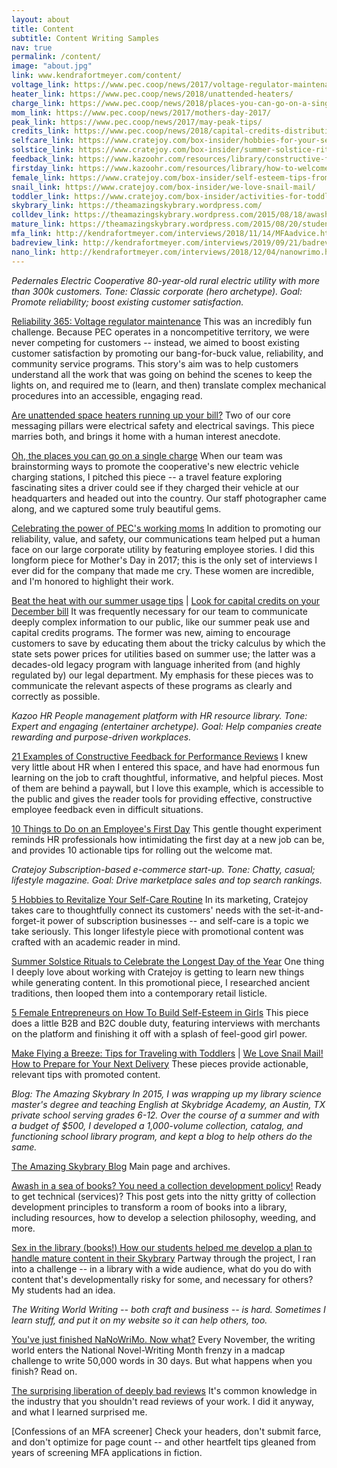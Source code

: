 ```yaml
---
layout: about
title: Content
subtitle: Content Writing Samples
nav: true
permalink: /content/
image: "about.jpg"
link: www.kendrafortmeyer.com/content/
voltage_link: https://www.pec.coop/news/2017/voltage-regulator-maintenance/
heater_link: https://www.pec.coop/news/2018/unattended-heaters/
charge_link: https://www.pec.coop/news/2018/places-you-can-go-on-a-single-charge/
mom_link: https://www.pec.coop/news/2017/mothers-day-2017/
peak_link: https://www.pec.coop/news/2017/may-peak-tips/
credits_link: https://www.pec.coop/news/2018/capital-credits-distribution/
selfcare_link: https://www.cratejoy.com/box-insider/hobbies-for-your-self-care-routine/
solstice_link: https://www.cratejoy.com/box-insider/summer-solstice-rituals/
feedback_link: https://www.kazoohr.com/resources/library/constructive-feedback-examples
firstday_link: https://www.kazoohr.com/resources/library/how-to-welcome-a-new-employee
female_link: https://www.cratejoy.com/box-insider/self-esteem-tips-from-female-entrepreneurs/
snail_link: https://www.cratejoy.com/box-insider/we-love-snail-mail/
toddler_link: https://www.cratejoy.com/box-insider/activities-for-toddlers-on-airplanes/
skybrary_link: https://theamazingskybrary.wordpress.com/
colldev_link: https://theamazingskybrary.wordpress.com/2015/08/18/awash-in-a-sea-of-books-you-need-a-collection-development-policy/
mature_link: https://theamazingskybrary.wordpress.com/2015/08/20/students-save-the-day-mature-content-and-the-dual-audience-library/
mfa_link: http://kendrafortmeyer.com/interviews/2018/11/14/MFAadvice.html
badreview_link: http://kendrafortmeyer.com/interviews/2019/09/21/badreviews.html
nano_link: http://kendrafortmeyer.com/interviews/2018/12/04/nanowrimo.html
---
```


*Pedernales Electric Cooperative*
_80-year-old rural electric utility with more than 300k customers. Tone: Classic corporate (hero archetype). Goal: Promote reliability; boost existing customer satisfaction._

[Reliability 365: Voltage regulator maintenance]({{page.voltage_link}})
This was an incredibly fun challenge. Because PEC operates in a noncompetitive territory, we were never competing for customers -- instead, we aimed to boost existing customer satisfaction by promoting our bang-for-buck value, reliability, and community service programs. This story's aim was to help customers understand all the work that was going on behind the scenes to keep the lights on, and required me to (learn, and then) translate complex mechanical procedures into an accessible, engaging read.

[Are unattended space heaters running up your bill?]({{page.heater_link}})
Two of our core messaging pillars were electrical safety and electrical savings. This piece marries both, and brings it home with a human interest anecdote.

[Oh, the places you can go on a single charge]({{page.charge_link}})
When our team was brainstorming ways to promote the cooperative's new electric vehicle charging stations, I pitched this piece -- a travel feature exploring fascinating sites a driver could see if they charged their vehicle at our headquarters and headed out into the country. Our staff photographer came along, and we captured some truly beautiful gems.

[Celebrating the power of PEC's working moms]({{page.mom_link}})
In addition to promoting our reliability, value, and safety, our communications team helped put a human face on our large corporate utility by featuring employee stories. I did this longform piece for Mother's Day in 2017; this is the only set of interviews I ever did for the company that made me cry. These women are incredible, and I'm honored to highlight their work.

[Beat the heat with our summer usage tips]({{page.peak_link}}) | [Look for capital credits on your December bill]({{page.credits_link}})
It was frequently necessary for our team to communicate deeply complex information to our public, like our summer peak use and capital credits programs. The former was new, aiming to encourage customers to save by educating them about the tricky calculus by which the state sets power prices for utilities based on summer use; the latter was a decades-old legacy program with language inherited from (and highly regulated by) our legal department. My emphasis for these pieces was to communicate the relevant aspects of these programs as clearly and correctly as possible.

*Kazoo HR*
_People management platform with HR resource library. Tone: Expert and engaging (entertainer archetype). Goal: Help companies create rewarding and purpose-driven workplaces._

[21 Examples of Constructive Feedback for Performance Reviews]({{page.feedback_link}})
I knew very little about HR when I entered this space, and have had enormous fun learning on the job to craft thoughtful, informative, and helpful pieces. Most of them are behind a paywall, but I love this example, which is accessible to the public and gives the reader tools for providing effective, constructive employee feedback even in difficult situations.

[10 Things to Do on an Employee's First Day]({{page.firstday_link}})
This gentle thought experiment reminds HR professionals how intimidating the first day at a new job can be, and provides 10 actionable tips for rolling out the welcome mat.

*Cratejoy*
_Subscription-based e-commerce start-up. Tone: Chatty, casual; lifestyle magazine. Goal: Drive marketplace sales and top search rankings._

[5 Hobbies to Revitalize Your Self-Care Routine]({{page.selfcare_link}})
In its marketing, Cratejoy takes care to thoughtfully connect its customers' needs with the set-it-and-forget-it power of subscription businesses -- and self-care is a topic we take seriously. This longer lifestyle piece with promotional content was crafted with an academic reader in mind.

[Summer Solstice Rituals to Celebrate the Longest Day of the Year]({{page.solstice_link}})
One thing I deeply love about working with Cratejoy is getting to learn new things while generating content. In this promotional piece, I researched ancient traditions, then looped them into a contemporary retail listicle.

[5 Female Entrepreneurs on How To Build Self-Esteem in Girls]({{page.female_link}})
This piece does a little B2B and B2C double duty, featuring interviews with merchants on the platform and finishing it off with a splash of feel-good girl power.

[Make Flying a Breeze: Tips for Traveling with Toddlers]({{page.toddler_link}}) | [We Love Snail Mail! How to Prepare for Your Next Delivery]({{page.snail_link}})
These pieces provide actionable, relevant tips with promoted content.

*Blog: The Amazing Skybrary*
_In 2015, I was wrapping up my library science master's degree and teaching English at Skybridge Academy, an Austin, TX private school serving grades 6-12. Over the course of a summer and with a budget of $500, I developed a 1,000-volume collection, catalog, and functioning school library program, and kept a blog to help others do the same._

[The Amazing Skybrary Blog]({{page.skybrary_link}})
Main page and archives.

[Awash in a sea of books? You need a collection development policy!]({{page.colldev_link}})
Ready to get technical (services)? This post gets into the nitty gritty of collection development principles to transform a room of books into a library, including resources, how to develop a selection philosophy, weeding, and more.

[Sex in the library (books!) How our students helped me develop a plan to handle mature content in their Skybrary]({{page.mature_link}})
Partway through the project, I ran into a challenge -- in a library with a wide audience, what do you do with content that's developmentally risky for some, and necessary for others? My students had an idea.

*The Writing World*
_Writing -- both craft and business -- is hard. Sometimes I learn stuff, and put it on my website so it can help others, too._

[You've just finished NaNoWriMo. Now what?]({{page.nano_link}})
Every November, the writing world enters the National Novel-Writing Month frenzy in a madcap challenge to write 50,000 words in 30 days. But what happens when you finish? Read on.

[The surprising liberation of deeply bad reviews]({{page.badreviews_link}})
It's common knowledge in the industry that you shouldn't read reviews of your work. I did it anyway, and what I learned surprised me.

[Confessions of an MFA screener]
Check your headers, don't submit farce, and don't optimize for page count -- and other heartfelt tips gleaned from years of screening MFA applications in fiction.

